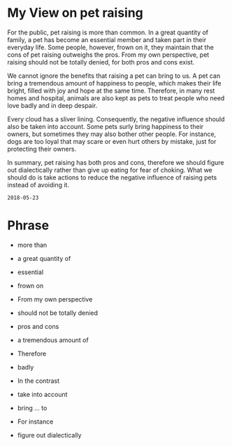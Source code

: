 # My View on pet raising #

For the public, pet raising is more than common. In a great quantity of family, a pet has become an essential member and taken part in their everyday life. Some people, however, frown on it, they maintain that the cons of pet raising outweighs the pros. From my own perspective, pet raising should not be totally denied, for both pros and cons exist.

We cannot ignore the benefits that raising a pet can bring to us. A pet can bring a tremendous amount of happiness to people, which makes their life bright, filled with joy and hope at the same time. Therefore, in many rest homes and hospital, animals are also kept as pets to treat people who need love badly and in deep despair.

Every cloud has a sliver lining. Consequently, the negative influence should also be taken into account. Some pets surly bring happiness to their owners, but sometimes they may also bother other people. For instance, dogs are too loyal that may scare or even hurt others by mistake, just for protecting their owners.

In summary, pet raising has both pros and cons, therefore we should figure out dialectically rather than give up eating for fear of choking. What we should do is take actions to reduce the negative influence of raising pets instead of avoiding it.

	2018-05-23

# Phrase #
* more than
* a great quantity of 
* essential
* frown on
* From my own perspective
* should not be totally denied
* pros and cons
* a tremendous amount of
* Therefore
* badly

* In the contrast
* take into account
* bring ... to
* For instance
* figure out dialectically



